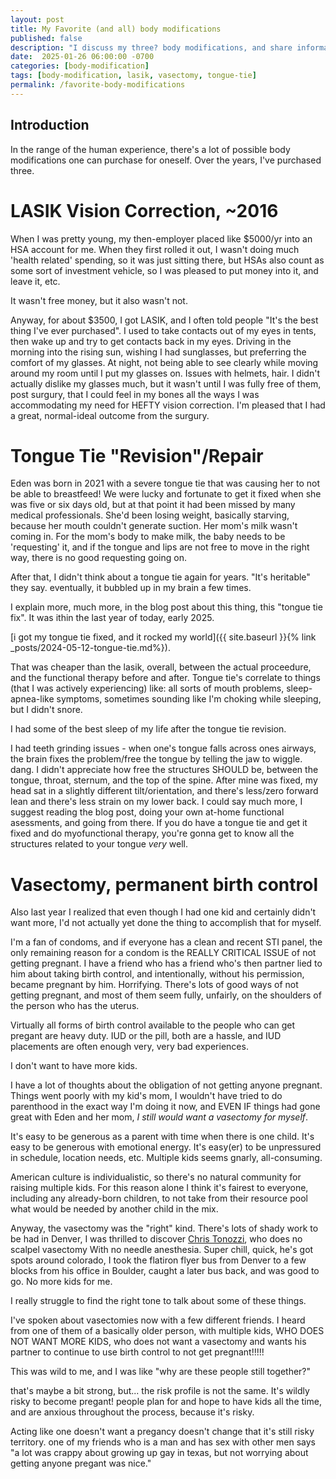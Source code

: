 ```yaml
---
layout: post
title: My Favorite (and all) body modifications
published: false
description: "I discuss my three? body modifications, and share information on all"
date:  2025-01-26 06:00:00 -0700
categories: [body-modification]
tags: [body-modification, lasik, vasectomy, tongue-tie]
permalink: /favorite-body-modifications
---
```


## Introduction

In the range of the human experience, there's a lot of possible body modifications one can purchase for oneself. Over the years, I've purchased three.

# LASIK Vision Correction, ~2016

When I was pretty young, my then-employer placed like $5000/yr into an HSA account for me. When they first rolled it out, I wasn't doing much 'health related' spending, so it was just sitting there, but HSAs also count as some sort of investment vehicle, so I was pleased to put money into it, and leave it, etc. 

It wasn't free money, but it also wasn't not.

Anyway, for about $3500, I got LASIK, and I often told people "It's the best thing I've ever purchased". I used to take contacts out of my eyes in tents, then wake up and try to get contacts back in my eyes. Driving in the morning into the rising sun, wishing I had sunglasses, but preferring the comfort of my glasses. At night, not being able to see clearly while moving around my room until I put my glasses on. Issues with helmets, hair. I didn't actually dislike my glasses much, but it wasn't until I was fully free of them, post surgury, that I could feel in my bones all the ways I was accommodating my need for HEFTY vision correction. I'm pleased that I had a great, normal-ideal outcome from the surgury.

# Tongue Tie "Revision"/Repair

Eden was born in 2021 with a severe tongue tie that was causing her to not be able to breastfeed! We were lucky and fortunate to get it fixed when she was five or six days old, but at that point it had been missed by many medical professionals. She'd been losing weight, basically starving, because her mouth couldn't generate suction. Her mom's milk wasn't coming in. For the mom's body to make milk, the baby needs to be 'requesting' it, and if the tongue and lips are not free to move in the right way, there is no good requesting going on. 

After that, I didn't think about a tongue tie again for years. "It's heritable" they say. eventually, it bubbled up in my brain a few times.

I explain more, much more, in the blog post about this thing, this "tongue tie fix". It was ithin the last year of today, early 2025. 

[i got my tongue tie fixed, and it rocked my world]({{ site.baseurl  }}{% link _posts/2024-05-12-tongue-tie.md%}). 

That was cheaper than the lasik, overall, between the actual proceedure, and the functional therapy before and after. Tongue tie's correlate to things (that I was actively experiencing) like: all sorts of mouth problems, sleep-apnea-like symptoms, sometimes sounding like I'm choking while sleeping, but I didn't snore. 

I had some of the best sleep of my life after the tongue tie revision. 

I had teeth grinding issues - when one's tongue falls across ones airways, the brain fixes the problem/free the tongue by telling the jaw to wiggle. dang. I didn't appreciate how free the structures SHOULD be, between the tongue, throat, sternum, and the top of the spine. After mine was fixed, my head sat in a slightly different tilt/orientation, and there's less/zero forward lean and there's less strain on my lower back. I could say much more, I suggest reading the blog post, doing your own at-home functional asessments, and going from there. If you do have a tongue tie and get it fixed and do myofunctional therapy, you're gonna get to know all the structures related to your tongue _very_ well.

# Vasectomy, permanent birth control

Also last year I realized that even though I had one kid and certainly didn't want more, I'd not actually yet done the thing to accomplish that for myself. 

I'm a fan of condoms, and if everyone has a clean and recent STI panel, the only remaining reason for a condom is the REALLY CRITICAL ISSUE of not getting pregnant. I have a friend who has a friend who's then partner lied to him about taking birth control, and intentionally, without his permission, became pregnant by him. Horrifying. There's lots of good ways of not getting pregnant, and most of them seem fully, unfairly, on the shoulders of the person who has the uterus. 

Virtually all forms of birth control available to the people who can get pregant are heavy duty. IUD or the pill, both are a hassle, and IUD placements are often enough very, very bad experiences.

I don't want to have more kids. 

I have a lot of thoughts about the obligation of not getting anyone pregnant. Things went poorly with my kid's mom, I wouldn't have tried to do parenthood in the exact way I'm doing it now, and EVEN IF things had gone great with Eden and her mom, _I still would want a vasectomy for myself_.

It's easy to be generous as a parent with time when there is one child. It's easy to be generous with emotional energy. It's easy(er) to be unpressured in schedule, location needs, etc. Multiple kids seems gnarly, all-consuming. 

American culture is individualistic, so there's no natural community for raising multiple kids. For this reason alone I think it's fairest to everyone, including any already-born children, to not take from their resource pool what would be needed by another child in the mix. 

Anyway, the vasectomy was the "right" kind. There's lots of shady work to be had in Denver, I was thrilled to discover [Chris Tonozzi](https://govasectomy.com/), who does no scalpel vasectomy With no needle anesthesia. Super chill, quick, he's got spots around colorado, I took the flatiron flyer bus from Denver to a few blocks from his office in Boulder, caught a later bus back, and was good to go. No more kids for me.

I really struggle to find the right tone to talk about some of these things. 

I've spoken about vasectomies now with a few different friends. I heard from one of them of a basically older person, with multiple kids, WHO DOES NOT WANT MORE KIDS, who does not want a vasectomy and wants his partner to continue to use birth control to not get pregnant!!!!! 

This was wild to me, and I was like "why are these people still together?"

that's maybe a bit strong, but... the risk profile is not the same. It's wildly risky to become pregant! people plan for and hope to have kids all the time, and are anxious throughout the process, because it's risky.

Acting like one doesn't want a pregancy doesn't change that it's still risky territory. one of my friends who is a man and has sex with other men says "a lot was crappy about growing up gay in texas, but not worrying about getting anyone pregant was nice."





